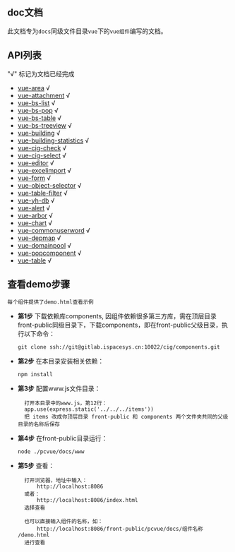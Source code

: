 ## doc文档

此文档专为`docs`同级文件目录`vue`下的`vue组件`编写的文档。

## API列表

"√" 标记为文档已经完成

* [vue-area](./vue-area/readme.md) √
* [vue-attachment](./vue-attachment/readme.md) √
* [vue-bs-list](./vue-bs-list/readme.md) √
* [vue-bs-pop](./vue-bs-pop/readme.md) √
* [vue-bs-table](./vue-bs-table/readme.md) √
* [vue-bs-treeview](./vue-bs-treeview/readme.md) √
* [vue-building](./vue-building/readme.md) √
* [vue-building-statistics](./vue-building-statistics/readme.md) √
* [vue-cig-check](./vue-cig-check/readme.md) √
* [vue-cig-select](./vue-cig-select/readme.md) √
* [vue-editor](./vue-editor/readme.md) √
* [vue-excelimport](./vue-excelimport/readme.md) √
* [vue-form](./vue-form/readme.md) √
* [vue-object-selector](./vue-object-selector/readme.md) √
* [vue-table-filter](./vue-table-filter/readme.md) √
* [vue-yh-db](./vue-yh-db/readme.md) √
* [vue-alert](./vue-alert/readme.md) √
* [vue-arbor](./vue-arbor/readme.md) √
* [vue-chart](./vue-chart/readme.md) √
* [vue-commonuserword](./vue-commonuserword/readme.md) √
* [vue-depmap](./vue-depmap/readme.md) √
* [vue-domainpool](./vue-domainpool/readme.md) √
* [vue-popcomponent](./vue-popcomponent/readme.md) √
* [vue-table](./vue-table/readme.md) √

## 查看demo步骤
`每个组件提供了demo.html查看示例`
* __第1步__ 下载依赖库components, 因组件依赖很多第三方库，需在顶层目录front-public同级目录下，下载components，即在front-public父级目录，执行以下命令：

    `git clone ssh://git@gitlab.ispacesys.cn:10022/cig/components.git`

* __第2步__ 在本目录安装相关依赖：

    `npm install`

* __第3步__ 配置www.js文件目录：

        打开本目录中的www.js，第12行：
        app.use(express.static('../../../items')) 
        把 items 改成你顶层目录 front-public 和 components 两个文件夹共同的父级目录的名称后保存


* __第4步__ 在front-public目录运行：

    `node ./pcvue/docs/www`

* __第5步__ 查看：

        打开浏览器，地址中输入：
            http://localhost:8086
        或者：
            http://localhost:8086/index.html
        选择查看
    
        也可以直接输入组件的名称，如：
            http://localhost:8086/front-public/pcvue/docs/组件名称  /demo.html
        进行查看
